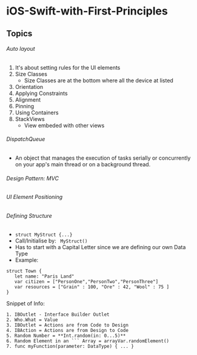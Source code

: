 # iOS-Swift-with-First-Principles

## Topics

###### Auto layout 
1. It's about setting rules for the UI elements
2. Size Classes
   - Size Classes are at the bottom where all the device at listed   
4. Orientation
5. Applying Constraints
6. Alignment
7. Pinning
8. Using Containers
9. StackViews
   - View embeded with other views

###### DispatchQueue
- An object that manages the execution of tasks serially or concurrently on your app's main thread or on a background thread.

###### Design Pattern: MVC
###### UI Element Positioning

###### Defining Structure
- ` struct MyStruct {...} `
- Call/Initialise by: ` MyStruct()`
- Has to start with a Capital Letter since we are defining our own Data Type
- Example:
```
struct Town {
   let name: "Paris Land"
   var citizen = ["PersonOne","PersonTwo","PersonThree"]
   var resources = ["Grain" : 100, "Ore" : 42, "Wool" : 75 ]
}
```

Snippet of Info:

```
1. IBOutlet - Interface Builder Outlet 
2. Who.What = Value
3. IBOutlet = Actions are from Code to Design
4. IBAction = Actions are from Design to Code 
5. Random Number = **Int.random(in: 0...5)** 
6. Random Element in an ``` Array = arrayVar.randomElement()
7. func myFunction(parameter: DataType) { ... } 
```
